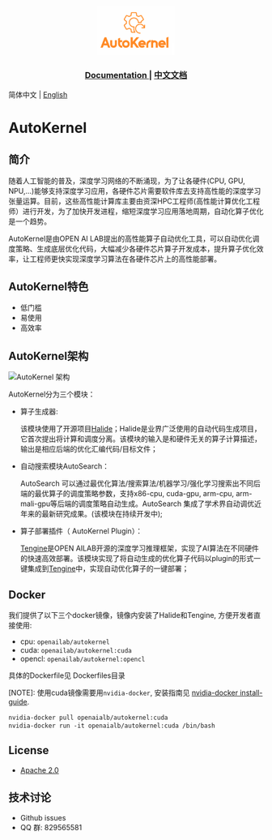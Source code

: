<div align="center">
  <img width="30%" src="doc/logo.png">
  <h3> <a href="https://autokernel-docs-en.readthedocs.io/"> Documentation </a> | <a href="https://autokernel-docs.readthedocs.io/"> 中文文档 </a>  </h3>
</div>

简体中文 | [English](./README.md)
# AutoKernel

## 简介

随着人工智能的普及，深度学习网络的不断涌现，为了让各硬件(CPU, GPU, NPU,...)能够支持深度学习应用，各硬件芯片需要软件库去支持高性能的深度学习张量运算。目前，这些高性能计算库主要由资深HPC工程师(高性能计算优化工程师）进行开发，为了加快开发进程，缩短深度学习应用落地周期，自动化算子优化是一个趋势。

AutoKernel是由OPEN AI LAB提出的高性能算子自动优化工具，可以自动优化调度策略、生成底层优化代码，大幅减少各硬件芯片算子开发成本，提升算子优化效率，让工程师更快实现深度学习算法在各硬件芯片上的高性能部署。

## AutoKernel特色

- 低门槛
- 易使用
- 高效率
  

## AutoKernel架构

![AutoKernel 架构](doc/architecture.png)

AutoKernel分为三个模块：
* 算子生成器: 

  该模块使用了开源项目[Halide](https://github.com/halide/Halide)；Halide是业界广泛使用的自动代码生成项目，它首次提出将计算和调度分离。该模块的输入是和硬件无关的算子计算描述，输出是相应后端的优化汇编代码/目标文件；

* 自动搜索模块AutoSearch：

  AutoSearch 可以通过最优化算法/搜索算法/机器学习/强化学习搜索出不同后端的最优算子的调度策略参数，支持x86-cpu, cuda-gpu, arm-cpu, arm-mali-gpu等后端的调度策略自动生成。AutoSearch 集成了学术界自动调优近年来的最新研究成果。(该模块在持续开发中);

* 算子部署插件（ AutoKernel Plugin）：
  
  [Tengine](https://github.com/OAID/Tengine)是OPEN AILAB开源的深度学习推理框架，实现了AI算法在不同硬件的快速高效部署。该模块实现了将自动生成的优化算子代码以plugin的形式一键集成到[Tengine](https://github.com/OAID/Tengine)中，实现自动优化算子的一键部署；


## Docker
我们提供了以下三个docker镜像，镜像内安装了Halide和Tengine, 方便开发者直接使用:
- cpu: `openailab/autokernel`
- cuda: `openailab/autokernel:cuda`
- opencl: `openailab/autokernel:opencl`

具体的Dockerfile见 Dockerfiles目录

[NOTE]:
使用cuda镜像需要用`nvidia-docker`, 安装指南见 [nvidia-docker install-guide](https://docs.nvidia.com/datacenter/cloud-native/container-toolkit/install-guide.html#installing-on-ubuntu-and-debian).
```
nvidia-docker pull openaialb/autokernel:cuda
nvidia-docker run -it openaialb/autokernel:cuda /bin/bash
```

## License

- [Apache 2.0](LICENSE)

## 技术讨论
- Github issues
- QQ 群: 829565581
